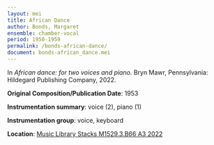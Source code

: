```yaml
---
layout: mei
title: African Dance 
author: Bonds, Margaret
ensemble: chamber-vocal
period: 1950-1959
permalink: /bonds-african-dance/
document: bonds-african_dance.mei
---
```


In *African dance: for two voices and piano.* Bryn Mawr, Pennsylvania: Hildegard Publishing Company, 2022.

**Original Composition/Publication Date**: 1953

**Instrumentation summary**: voice (2), piano (1)

**Instrumentation group**: voice, keyboard

**Location**: <a href="https://tufts.primo.exlibrisgroup.com/permalink/01TUN_INST/1kc9gia/alma991018809059603851" target="_blank">Music Library Stacks M1529.3.B66 A3 2022</a>